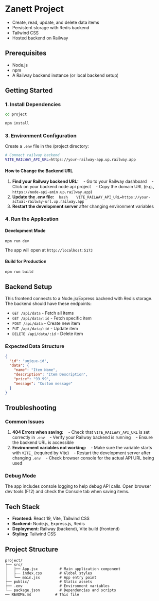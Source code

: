 # Zanett Project
- Create, read, update, and delete data items
- Persistent storage with Redis backend
- Tailwind CSS
- Hosted backend on Railway

## Prerequisites
- Node.js
- npm
- A Railway backend instance (or local backend setup)

## Getting Started

### 1. Install Dependencies
```bash
cd project
```

```bash
npm install
```
### 3. Environment Configuration
Create a `.env` file in the /project directory:

```bash
# Connect railway backend
VITE_RAILWAY_API_URL=https://your-railway-app.up.railway.app
```
#### How to Change the Backend URL
1. **Find your Railway backend URL:**
   - Go to your Railway dashboard
   - Click on your backend node api project
   - Copy the domain URL (e.g., `https://node-api-amin.up.railway.app`)
2. **Update the .env file:**
   ```bash
   VITE_RAILWAY_API_URL=https://your-actual-railway-url.up.railway.app
   ```
3. **Restart the development server** after changing environment variables

### 4. Run the Application

#### Development Mode
```bash
npm run dev
```
The app will open at `http://localhost:5173`

#### Build for Production
```bash
npm run build
```
## Backend Setup

This frontend connects to a Node.js/Express backend with Redis storage. The backend should have these endpoints:
- `GET /api/data` - Fetch all items
- `GET /api/data/:id` - Fetch specific item
- `POST /api/data` - Create new item
- `PUT /api/data/:id` - Update item
- `DELETE /api/data/:id` - Delete item

### Expected Data Structure
```json
{
  "id": "unique-id",
  "data": {
    "name": "Item Name",
    "description": "Item Description",
    "price": "99.99",
    "message": "Custom message"
  }
}
```

## Troubleshooting

### Common Issues
1. **404 Errors when saving:**
   - Check that `VITE_RAILWAY_API_URL` is set correctly in `.env`
   - Verify your Railway backend is running
   - Ensure the backend URL is accessible
2. **Environment variables not working:**
   - Make sure the variable starts with `VITE_` (required by Vite)
   - Restart the development server after changing `.env`
   - Check browser console for the actual API URL being used

### Debug Mode
The app includes console logging to help debug API calls. Open browser dev tools (F12) and check the Console tab when saving items.

## Tech Stack
- **Frontend:** React 19, Vite, Tailwind CSS
- **Backend:** Node.js, Express.js, Redis
- **Deployment:** Railway (backend), Vite build (frontend)
- **Styling:** Tailwind CSS

## Project Structure
```
project/
├── src/
│   ├── App.jsx          # Main application component
│   ├── index.css        # Global styles
│   └── main.jsx         # App entry point
├── public/              # Static assets
├── .env                 # Environment variables
└── package.json         # Dependencies and scripts
── README.md           # This file
```